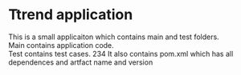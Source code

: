 # Ttrend application

This is a small applicaiton which contains main and test folders.  
Main contains application code.  
Test contains test cases. 234 
It also contains pom.xml which has all dependences and artfact name and version


